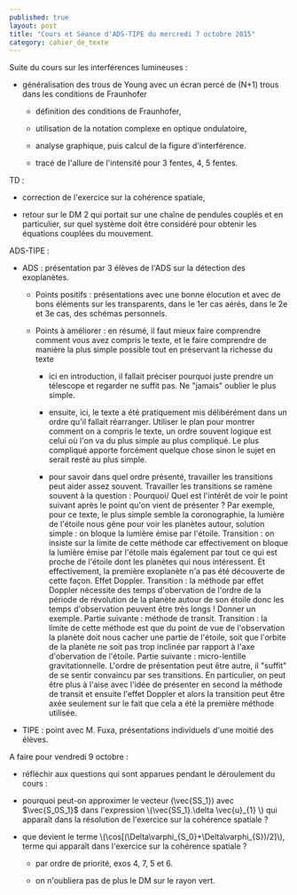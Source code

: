 ```yaml
---
published: true
layout: post
title: "Cours et Séance d'ADS-TIPE du mercredi 7 octobre 2015"
category: cahier_de_texte
---
```

Suite du cours sur les interférences lumineuses :

- généralisation des trous de Young avec un écran percé de (N+1) trous dans les conditions de Fraunhofer

   - définition des conditions de Fraunhofer,
  
   - utilisation de la notation complexe en optique ondulatoire,

   - analyse graphique, puis calcul de la figure d'interférence.

   - tracé de l'allure de l'intensité pour 3 fentes, 4, 5 fentes.

TD : 

   - correction de l'exercice sur la cohérence spatiale,

   - retour sur le DM 2 qui portait sur une chaîne de pendules couplés et en particulier, sur quel système doit être considéré pour obtenir les équations couplées du mouvement.

ADS-TIPE :

- ADS : présentation par 3 élèves de l'ADS sur la détection des exoplanètes. 

   - Points positifs : présentations avec une bonne élocution et avec de bons éléments sur les transparents, dans le 1er cas aérés, dans le 2e et 3e cas, des schémas personnels.

   - Points à améliorer : en résumé, il faut mieux faire comprendre comment vous avez compris le texte, et le faire comprendre de manière la plus simple possible tout en préservant la richesse du texte 

      - ici en introduction, il fallait préciser pourquoi juste prendre un télescope et regarder ne suffit pas. Ne "jamais" oublier le plus simple. 

      - ensuite, ici, le texte a été pratiquement mis délibérément dans un ordre qu'il fallait réarranger. Utiliser le plan pour montrer comment on a compris le texte, un ordre souvent logique est celui où l'on va du plus simple au plus compliqué. Le plus compliqué apporte forcément quelque chose sinon le sujet en serait resté au plus simple.

      - pour savoir dans quel ordre présenté, travailler les transitions peut aider assez souvent. Travailler les transitions se ramène souvent à la question : Pourquoi/ Quel est l'intérêt de voir le point suivant après le point qu'on vient de présenter ? Par exemple, pour ce texte, le plus simple semble la coronographie, la lumière de l'étoile nous gêne pour voir les planètes autour, solution simple : on bloque la lumière émise par l'étoile. Transition : on insiste sur la limite de cette méthode car effectivement on bloque la lumière émise par l'étoile mais également par tout ce qui est proche de l'étoile dont les planètes qui nous intéressent. Et effectivement, la première exoplanète n'a pas été découverte de cette façon. Effet Doppler. Transition : la méthode par effet Doppler nécessite des temps d'obervation de l'ordre de la période de révolution de la planète autour de son étoile donc les temps d'observation peuvent être très longs ! Donner un exemple. Partie suivante : méthode de transit. Transition : la limite de cette méthode est que du point de vue de l'observation la planète doit nous cacher une partie de l'étoile, soit que l'orbite de la planète ne soit pas trop inclinée par rapport à l'axe d'obervation de l'étoile. Partie suivante : micro-lentille gravitationnelle. L'ordre de présentation peut être autre, il "suffit" de se sentir convaincu par ses transitions. En particulier, on peut être plus à l'aise avec l'idée de présenter en second la méthode de transit et ensuite l'effet Doppler et alors la transition peut être axée seulement sur le fait que cela a été la première méthode utilisée.

- TIPE : point avec M. Fuxa, présentations individuels d'une moitié des élèves.

A faire pour vendredi 9 octobre :

- réfléchir aux questions qui sont apparues pendant le déroulement du cours : 

- pourquoi peut-on approximer le vecteur \(\vec{SS_1}\) avec $\vec{S_0S_1}$ dans l'expression \\(\vec{SS_1}.\delta \vec{u}_{1} \\) qui apparaît dans la résolution de l'exercice sur la cohérence spatiale ?

- que devient le terme \\(\cos[(\Delta\varphi_{S_0}+\Delta\varphi_{S})/2]\\), terme qui apparaît dans l'exercice sur la cohérence spatiale ?

   - par ordre de priorité, exos 4, 7, 5 et 6.

   - on n'oubliera pas de plus le DM sur le rayon vert.
